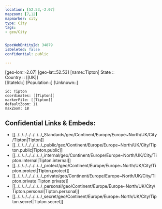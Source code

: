 ```yaml
---
location: [52.53,-2.07] 
mapzoom: [7,12] 
mapmarker: city 
type: City
tags:
- geo/City


SpocWebEntityId: 34879
isDeleted: false
confidential: public

---
```

[geo-lon::-2.07] 
[geo-lat::52.53] 
[name::Tipton] 
State ::  
Country :: [[UK]]  
[StateId::] 
[Population::] 
[Unknown::] 


```leaflet
id: Tipton
coordinates: [[Tipton]] 
markerFile: [[Tipton]] 
defaultZoom: 11 
maxZoom: 18
```


## Confidential Links & Embeds: 
- [[../../../../../../../_Standards/geo/Continent/Europe/Europe~North/UK/City/Tipton|Tipton]] 
- [[../../../../../../../_public/geo/Continent/Europe/Europe~North/UK/City/Tipton.public|Tipton.public]] 
- [[../../../../../../../_internal/geo/Continent/Europe/Europe~North/UK/City/Tipton.internal|Tipton.internal]] 
- [[../../../../../../../_protect/geo/Continent/Europe/Europe~North/UK/City/Tipton.protect|Tipton.protect]] 
- [[../../../../../../../_private/geo/Continent/Europe/Europe~North/UK/City/Tipton.private|Tipton.private]] 
- [[../../../../../../../_personal/geo/Continent/Europe/Europe~North/UK/City/Tipton.personal|Tipton.personal]] 
- [[../../../../../../../_secret/geo/Continent/Europe/Europe~North/UK/City/Tipton.secret|Tipton.secret]] 
